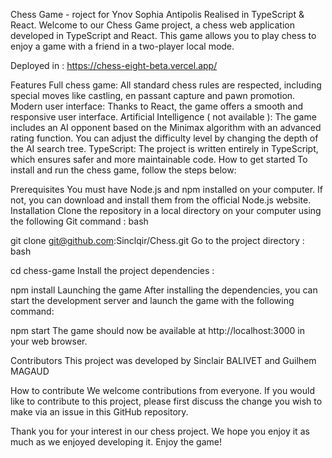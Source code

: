 Chess Game - roject for Ynov Sophia Antipolis 
Realised in TypeScript & React.
Welcome to our Chess Game project, a chess web application developed in TypeScript and React. This game allows you to play chess to enjoy a game with a friend in a two-player local mode.

Deployed in : https://chess-eight-beta.vercel.app/

Features
Full chess game: All standard chess rules are respected, including special moves like castling, en passant capture and pawn promotion.
Modern user interface: Thanks to React, the game offers a smooth and responsive user interface.
Artificial Intelligence ( not available ): The game includes an AI opponent based on the Minimax algorithm with an advanced rating function. You can adjust the difficulty level by changing the depth of the AI search tree.
TypeScript: The project is written entirely in TypeScript, which ensures safer and more maintainable code.
How to get started
To install and run the chess game, follow the steps below:

Prerequisites
You must have Node.js and npm installed on your computer. If not, you can download and install them from the official Node.js website.
Installation
Clone the repository in a local directory on your computer using the following Git command :
bash

git clone git@github.com:Sinclqir/Chess.git
Go to the project directory :
bash

cd chess-game
Install the project dependencies :

npm install
Launching the game
After installing the dependencies, you can start the development server and launch the game with the following command:


npm start
The game should now be available at http://localhost:3000 in your web browser.

Contributors
This project was developed by Sinclair BALIVET and Guilhem MAGAUD


How to contribute
We welcome contributions from everyone. If you would like to contribute to this project, please first discuss the change you wish to make via an issue in this GitHub repository.

Thank you for your interest in our chess project. We hope you enjoy it as much as we enjoyed developing it. Enjoy the game!

